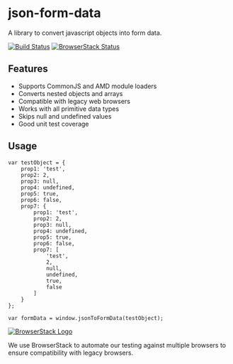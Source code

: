 # json-form-data
A library to convert javascript objects into form data.

[![Build Status](https://travis-ci.org/hyperatom/json-form-data.svg?branch=master)](https://travis-ci.org/hyperatom/json-form-data)
[![BrowserStack Status](https://www.browserstack.com/automate/badge.svg?badge_key=YlVjYXpTc0RuR3BVUE5mTEdPWG9GZz09LS05cVlMTUIwSVRJUlkxd1EzbWZRR1hBPT0=--61c69b57f61170df75fcd4bc038eaa4f84425c4e)](https://www.browserstack.com/automate/public-build/YlVjYXpTc0RuR3BVUE5mTEdPWG9GZz09LS05cVlMTUIwSVRJUlkxd1EzbWZRR1hBPT0=--61c69b57f61170df75fcd4bc038eaa4f84425c4e)

## Features
* Supports CommonJS and AMD module loaders
* Converts nested objects and arrays
* Compatible with legacy web browsers
* Works with all primitive data types
* Skips null and undefined values
* Good unit test coverage

## Usage
```
var testObject = {
    prop1: 'test',
    prop2: 2,
    prop3: null,
    prop4: undefined,
    prop5: true,
    prop6: false,
    prop7: {
        prop1: 'test',
        prop2: 2,
        prop3: null,
        prop4: undefined,
        prop5: true,
        prop6: false,
        prop7: [
            'test', 
            2, 
            null, 
            undefined, 
            true, 
            false
        ] 
    }
};

var formData = window.jsonToFormData(testObject);
```

[![BrowserStack Logo](https://www.browserstack.com/images/layout/browserstack-logo-600x315.png)](http://browserstack.com/)

We use BrowserStack to automate our testing against multiple browsers to ensure compatibility with legacy browsers.